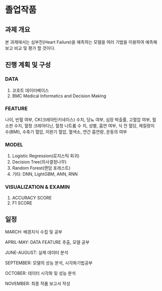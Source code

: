 # 졸업작품

## 과제 개요
본 과제에서는 심부전(Heart Failure)을 예측하는 모델을 여러 기법을 이용하여 예측해보고 비교 및 평가 할 것이다. 

## 진행 계획 및 구성
### DATA
1. 코호트 데이터베이스
2. BMC Medical Informatics and Decision Making

### FEATURE
나이, 빈혈 여부, CK(크레아틴키네이스) 수치, 당뇨 여부, 심장 박출률, 고혈압 여부, 혈소판 수지, 혈청 크레아티닌, 혈청 나트륨 수
치, 성별, 흡연 여부, 식 전 혈당, 체질량지수(BMI), 수축기 혈압, 이완기 혈압, 혈색소, 연간 흡연량, 운동의 여부

### MODEL
1.  Logistic Regression(로지스틱 회귀)
2.  Decision Tree(의사결정나무)
3.  Random Forest(랜덤 포레스트)
4.  기타: DNN, LightGBM, ANN, RNN

### VISUALIZATION & EXAMIN
1. ACCURACY SCORE
2. F1 SCORE

## 일정
MARCH: 배경지식 수집 및 공부

APRIL-MAY: DATA FEATURE 추출, 모델 공부

JUNE-AUGUST: 실제 데이터 분석

SEPTEMBER: 모델의 성능 분석, 시각화기법공부

OCTOBER: 데이터 시각화 및 성능 분석

NOVEMBER: 최종 작품 보고서 작성

